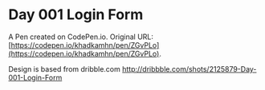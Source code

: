 # Day 001 Login Form

A Pen created on CodePen.io. Original URL: [https://codepen.io/khadkamhn/pen/ZGvPLo](https://codepen.io/khadkamhn/pen/ZGvPLo).

Design is based from dribble.com http://dribbble.com/shots/2125879-Day-001-Login-Form